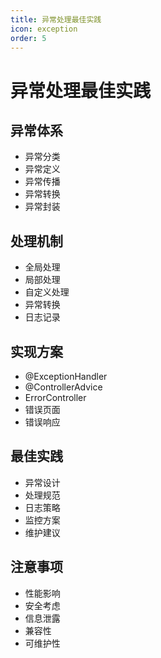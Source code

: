 ```yaml
---
title: 异常处理最佳实践
icon: exception
order: 5
---
```


# 异常处理最佳实践

## 异常体系
- 异常分类
- 异常定义
- 异常传播
- 异常转换
- 异常封装

## 处理机制
- 全局处理
- 局部处理
- 自定义处理
- 异常转换
- 日志记录

## 实现方案
- @ExceptionHandler
- @ControllerAdvice
- ErrorController
- 错误页面
- 错误响应

## 最佳实践
- 异常设计
- 处理规范
- 日志策略
- 监控方案
- 维护建议

## 注意事项
- 性能影响
- 安全考虑
- 信息泄露
- 兼容性
- 可维护性

